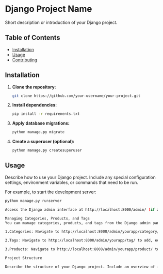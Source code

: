 # Django Project Name

Short description or introduction of your Django project.

## Table of Contents

- [Installation](#installation)
- [Usage](#usage)
- [Contributing](#contributing)

## Installation

1. **Clone the repository:**

    ```bash
    git clone https://github.com/your-username/your-project.git
    ```

2. **Install dependencies:**

    ```bash
    pip install -r requirements.txt
    ```

3. **Apply database migrations:**

    ```bash
    python manage.py migrate
    ```

4. **Create a superuser (optional):**

    ```bash
    python manage.py createsuperuser
    ```

## Usage

Describe how to use your Django project. Include any special configuration settings, environment variables, or commands that need to be run.

For example, to start the development server:

```bash
python manage.py runserver

Access the Django admin interface at http://localhost:8000/admin/ (if applicable) and use the superuser credentials created during installation to manage categories, products, and tags.

Managing Categories, Products, and Tags
You can manage categories, products, and tags from the Django admin panel:

1.Categories: Navigate to http://localhost:8000/admin/yourapp/category/ to add, edit, and delete categories.

2.Tags: Navigate to http://localhost:8000/admin/yourapp/tag/ to add, edit, and delete tags.

3.Products: Navigate to http://localhost:8000/admin/yourapp/product/ to add, edit, and delete products. You can assign categories and tags to products from the product creation/edit form.

Project Structure

Describe the structure of your Django project. Include an overview of important directories, files, and modules.